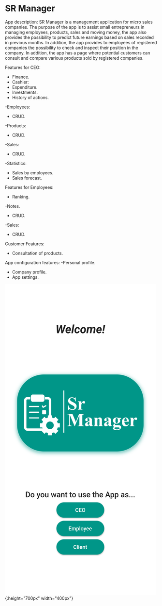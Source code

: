 # SR Manager

App description: SR Manager is a management application for micro sales companies. The purpose of the app is to assist small entrepreneurs in managing employees, products, sales and moving money, the app also provides the possibility to predict future earnings based on sales recorded in previous months. In addition, the app provides to employees of registered companies the possibility to check and inspect their position in the company. In addition, the app has a page where potential customers can consult and compare various products sold by registered companies.

Features for CEO:
- Finance.
- Cashier:
- Expenditure.
- Investments.
- History of actions.

-Employees:
- CRUD.

-Products:
- CRUD.

-Sales:
- CRUD.

-Statistics:
- Sales by employees.
- Sales forecast.

Features for Employees:
- Ranking.

-Notes.
- CRUD.

-Sales:
- CRUD.

Customer Features:
- Consultation of products.

App configuration features:
-Personal profile.


- Company profile.
- App settings.


![init](https://github.com/Stefanyvitoria/manager_app/blob/master/images/Screenshot_1614143674.png){:height="700px" width="400px"}
